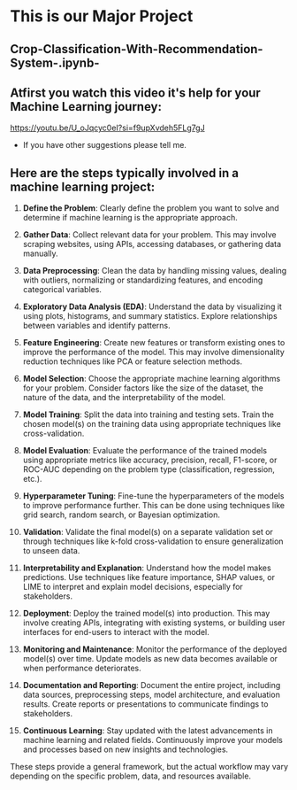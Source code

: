 # This is our Major Project
## Crop-Classification-With-Recommendation-System-.ipynb-
## Atfirst you watch this video it's help for your Machine Learning journey:
https://youtu.be/U_oJqcyc0eI?si=f9upXvdeh5FLg7gJ
* If you have other suggestions please tell me.
## Here are the steps typically involved in a machine learning project:

1. **Define the Problem**: Clearly define the problem you want to solve and determine if machine learning is the appropriate approach.

2. **Gather Data**: Collect relevant data for your problem. This may involve scraping websites, using APIs, accessing databases, or gathering data manually.

3. **Data Preprocessing**: Clean the data by handling missing values, dealing with outliers, normalizing or standardizing features, and encoding categorical variables.

4. **Exploratory Data Analysis (EDA)**: Understand the data by visualizing it using plots, histograms, and summary statistics. Explore relationships between variables and identify patterns.

5. **Feature Engineering**: Create new features or transform existing ones to improve the performance of the model. This may involve dimensionality reduction techniques like PCA or feature selection methods.

6. **Model Selection**: Choose the appropriate machine learning algorithms for your problem. Consider factors like the size of the dataset, the nature of the data, and the interpretability of the model.

7. **Model Training**: Split the data into training and testing sets. Train the chosen model(s) on the training data using appropriate techniques like cross-validation.

8. **Model Evaluation**: Evaluate the performance of the trained models using appropriate metrics like accuracy, precision, recall, F1-score, or ROC-AUC depending on the problem type (classification, regression, etc.).

9. **Hyperparameter Tuning**: Fine-tune the hyperparameters of the models to improve performance further. This can be done using techniques like grid search, random search, or Bayesian optimization.

10. **Validation**: Validate the final model(s) on a separate validation set or through techniques like k-fold cross-validation to ensure generalization to unseen data.

11. **Interpretability and Explanation**: Understand how the model makes predictions. Use techniques like feature importance, SHAP values, or LIME to interpret and explain model decisions, especially for stakeholders.

12. **Deployment**: Deploy the trained model(s) into production. This may involve creating APIs, integrating with existing systems, or building user interfaces for end-users to interact with the model.

13. **Monitoring and Maintenance**: Monitor the performance of the deployed model(s) over time. Update models as new data becomes available or when performance deteriorates. 

14. **Documentation and Reporting**: Document the entire project, including data sources, preprocessing steps, model architecture, and evaluation results. Create reports or presentations to communicate findings to stakeholders.

15. **Continuous Learning**: Stay updated with the latest advancements in machine learning and related fields. Continuously improve your models and processes based on new insights and technologies.

These steps provide a general framework, but the actual workflow may vary depending on the specific problem, data, and resources available.
